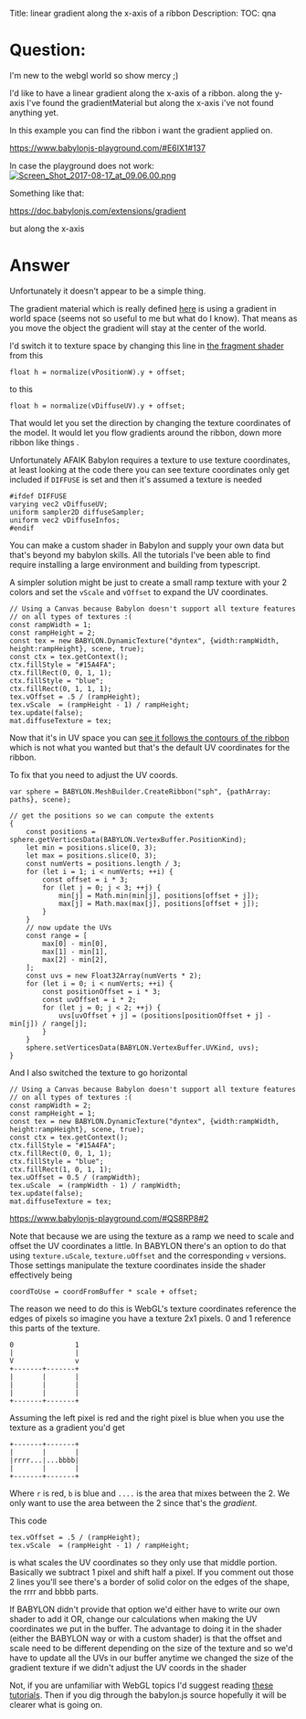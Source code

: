 Title: linear gradient along the x-axis of a ribbon
Description:
TOC: qna

# Question:

I'm new to the webgl world so show mercy ;)

I'd like to have a linear gradient along the x-axis of a ribbon.
along the y-axis I've found the gradientMaterial but along the x-axis i've not found anything yet.

In this example you can find the ribbon i want the gradient applied on.

https://www.babylonjs-playground.com/#E6IX1#137

 
 In case the playground does not work:
[![Screen_Shot_2017-08-17_at_09.06.00.png](https://s22.postimg.org/eprgath9d/Screen_Shot_2017-08-17_at_09.06.00.png)](https://postimg.org/image/biwwr6wt9/)

Something like that: 

https://doc.babylonjs.com/extensions/gradient

but along the x-axis






# Answer

Unfortunately it doesn't appear to be a simple thing.

The gradient material which is really defined [here](https://github.com/BabylonJS/Babylon.js/tree/master/materialsLibrary/src/gradient) is using a gradient in world space (seems not so useful to me but what do I know). That means as you move the object the gradient will stay at the center of the world.

I'd switch it to texture space by changing this line in [the fragment shader](https://github.com/BabylonJS/Babylon.js/blob/master/materialsLibrary/src/gradient/gradient.fragment.fx) from this

    float h = normalize(vPositionW).y + offset;

to this

    float h = normalize(vDiffuseUV).y + offset;

That would let you set the direction by changing the texture coordinates of the model. It would let you flow gradients around the ribbon, down more ribbon like things  .

Unfortunately AFAIK Babylon requires a texture to use texture coordinates, at least looking at the code there you can see texture coordinates only get included if `DIFFUSE` is set and then it's assumed a texture is needed

    #ifdef DIFFUSE
    varying vec2 vDiffuseUV;
    uniform sampler2D diffuseSampler;
    uniform vec2 vDiffuseInfos;
    #endif

You can make a custom shader in Babylon and supply your own data but that's beyond my babylon skills. All the tutorials I've been able to find require installing a large environment and building from typescript.

A simpler solution might be just to create a small ramp texture with your 2 colors and set the `vScale` and `vOffset` to expand the UV coordinates.

    // Using a Canvas because Babylon doesn't support all texture features
    // on all types of textures :(
    const rampWidth = 1;
    const rampHeight = 2;
    const tex = new BABYLON.DynamicTexture("dyntex", {width:rampWidth, height:rampHeight}, scene, true);
    const ctx = tex.getContext(); 
    ctx.fillStyle = "#15A4FA";
    ctx.fillRect(0, 0, 1, 1);
    ctx.fillStyle = "blue";
    ctx.fillRect(0, 1, 1, 1);
    tex.vOffset = .5 / (rampHeight);
    tex.vScale  = (rampHeight - 1) / rampHeight;
    tex.update(false);
    mat.diffuseTexture = tex;

Now that it's in UV space you can [see it follows the contours of the ribbon](https://www.babylonjs-playground.com/#E6IX1#147) which is not what you wanted but that's the default UV coordinates for the ribbon.

To fix that you need to adjust the UV coords. 

    var sphere = BABYLON.MeshBuilder.CreateRibbon("sph", {pathArray: paths}, scene);

    // get the positions so we can compute the extents
    {
        const positions = sphere.getVerticesData(BABYLON.VertexBuffer.PositionKind);
        let min = positions.slice(0, 3);
        let max = positions.slice(0, 3);
        const numVerts = positions.length / 3;
        for (let i = 1; i < numVerts; ++i) {
            const offset = i * 3;
            for (let j = 0; j < 3; ++j) {
                min[j] = Math.min(min[j], positions[offset + j]);
                max[j] = Math.max(max[j], positions[offset + j]);
            }
        }
        // now update the UVs
        const range = [
            max[0] - min[0],
            max[1] - min[1],
            max[2] - min[2],
        ];
        const uvs = new Float32Array(numVerts * 2);
        for (let i = 0; i < numVerts; ++i) {
            const positionOffset = i * 3;
            const uvOffset = i * 2;
            for (let j = 0; j < 2; ++j) {
                uvs[uvOffset + j] = (positions[positionOffset + j] - min[j]) / range[j];
            }
        }
        sphere.setVerticesData(BABYLON.VertexBuffer.UVKind, uvs);
    }

And I also switched the texture to go horizontal

    // Using a Canvas because Babylon doesn't support all texture features
    // on all types of textures :(
    const rampWidth = 2;
    const rampHeight = 1;
    const tex = new BABYLON.DynamicTexture("dyntex", {width:rampWidth, height:rampHeight}, scene, true);
    const ctx = tex.getContext(); 
    ctx.fillStyle = "#15A4FA";
    ctx.fillRect(0, 0, 1, 1);
    ctx.fillStyle = "blue";
    ctx.fillRect(1, 0, 1, 1);
    tex.uOffset = 0.5 / (rampWidth);
    tex.uScale  = (rampWidth - 1) / rampWidth;
    tex.update(false);
    mat.diffuseTexture = tex;

https://www.babylonjs-playground.com/#QS8RP8#2

Note that because we are using the texture as a ramp we need to scale and offset the UV coordinates a little. In BABYLON there's an option to do that using `texture.uScale`, `texture.uOffset` and the corresponding `v` versions. Those settings manipulate the texture coordinates inside the shader effectively being

    coordToUse = coordFromBuffer * scale + offset;

The reason we need to do this is WebGL's texture coordinates reference the edges of pixels so imagine you have a texture 2x1 pixels. 0 and 1 reference this parts of the texture.

    0               1
    |               |
    V               v
    +-------+-------+
    |       |       |
    |       |       |
    |       |       |
    +-------+-------+

Assuming the left pixel is red and the right pixel is blue when you use the texture as a gradient you'd get

    +-------+-------+
    |       |       |
    |rrrr...|...bbbb|
    |       |       |
    +-------+-------+

Where `r` is red, `b` is blue and `....` is the area that mixes between the 2. We only want to use the area between the 2 since that's the *gradient*.

This code

    tex.vOffset = .5 / (rampHeight);
    tex.vScale  = (rampHeight - 1) / rampHeight;

is what scales the UV coordinates so they only use that middle portion. Basically we subtract 1 pixel and shift half a pixel. If you comment out those 2 lines you'll see there's a border of solid color on the edges of the shape, the rrrr and bbbb parts.

If BABYLON didn't provide that option we'd either have to write our own shader to add it OR, change our calculations when making the UV coordinates we put in the buffer. The advantage to doing it in the shader (either the BABYLON way or with a custom shader) is that the offset and scale need to be different depending on the size of the texture and so we'd have to update all the UVs in our buffer anytime we changed the size of the gradient texture if we didn't adjust the UV coords in the shader

Not, if you are unfamiliar with WebGL topics I'd suggest reading [these tutorials](https://webglfundamentals.org). Then if you dig through the babylon.js source hopefully it will be clearer what is going on.

